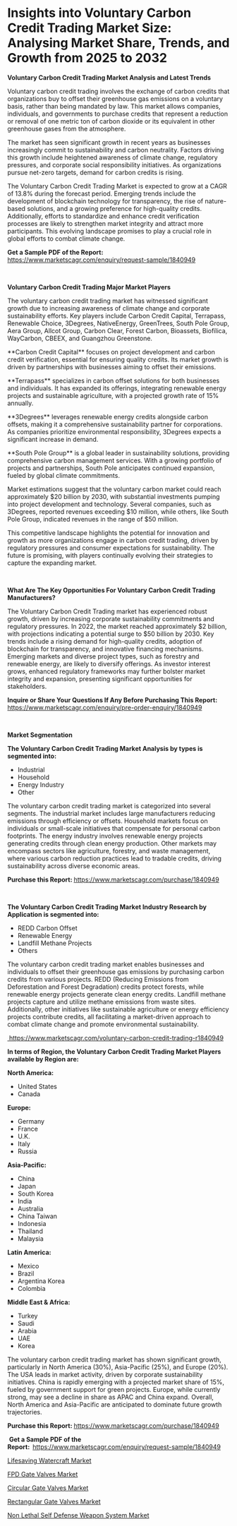 <p><h1>Insights into Voluntary Carbon Credit Trading Market Size: Analysing Market Share, Trends, and Growth from 2025 to 2032</h1></p><p><strong>Voluntary Carbon Credit Trading Market Analysis and Latest Trends</strong></p>
<p><p>Voluntary carbon credit trading involves the exchange of carbon credits that organizations buy to offset their greenhouse gas emissions on a voluntary basis, rather than being mandated by law. This market allows companies, individuals, and governments to purchase credits that represent a reduction or removal of one metric ton of carbon dioxide or its equivalent in other greenhouse gases from the atmosphere. </p><p>The market has seen significant growth in recent years as businesses increasingly commit to sustainability and carbon neutrality. Factors driving this growth include heightened awareness of climate change, regulatory pressures, and corporate social responsibility initiatives. As organizations pursue net-zero targets, demand for carbon credits is rising. </p><p>The Voluntary Carbon Credit Trading Market is expected to grow at a CAGR of 13.8% during the forecast period. Emerging trends include the development of blockchain technology for transparency, the rise of nature-based solutions, and a growing preference for high-quality credits. Additionally, efforts to standardize and enhance credit verification processes are likely to strengthen market integrity and attract more participants. This evolving landscape promises to play a crucial role in global efforts to combat climate change.</p></p>
<p><strong>Get a Sample PDF of the Report:&nbsp;</strong> <a href="https://www.marketscagr.com/enquiry/request-sample/1840949?utm_campaign=2887&utm_medium=2&utm_source=Github&utm_content=ia&utm_term=03042025&utm_id=voluntary-carbon-credit-trading">https://www.marketscagr.com/enquiry/request-sample/1840949</a></p>
<p>&nbsp;</p>
<p><strong>Voluntary Carbon Credit Trading Major Market Players</strong></p>
<p><p>The voluntary carbon credit trading market has witnessed significant growth due to increasing awareness of climate change and corporate sustainability efforts. Key players include Carbon Credit Capital, Terrapass, Renewable Choice, 3Degrees, NativeEnergy, GreenTrees, South Pole Group, Aera Group, Allcot Group, Carbon Clear, Forest Carbon, Bioassets, Biofílica, WayCarbon, CBEEX, and Guangzhou Greenstone.</p><p>**Carbon Credit Capital** focuses on project development and carbon credit verification, essential for ensuring quality credits. Its market growth is driven by partnerships with businesses aiming to offset their emissions.</p><p>**Terrapass** specializes in carbon offset solutions for both businesses and individuals. It has expanded its offerings, integrating renewable energy projects and sustainable agriculture, with a projected growth rate of 15% annually.</p><p>**3Degrees** leverages renewable energy credits alongside carbon offsets, making it a comprehensive sustainability partner for corporations. As companies prioritize environmental responsibility, 3Degrees expects a significant increase in demand.</p><p>**South Pole Group** is a global leader in sustainability solutions, providing comprehensive carbon management services. With a growing portfolio of projects and partnerships, South Pole anticipates continued expansion, fueled by global climate commitments.</p><p>Market estimations suggest that the voluntary carbon market could reach approximately $20 billion by 2030, with substantial investments pumping into project development and technology. Several companies, such as 3Degrees, reported revenues exceeding $10 million, while others, like South Pole Group, indicated revenues in the range of $50 million.</p><p>This competitive landscape highlights the potential for innovation and growth as more organizations engage in carbon credit trading, driven by regulatory pressures and consumer expectations for sustainability. The future is promising, with players continually evolving their strategies to capture the expanding market.</p></p>
<p>&nbsp;</p>
<p><strong>What Are The Key Opportunities For Voluntary Carbon Credit Trading Manufacturers?</strong></p>
<p><p>The Voluntary Carbon Credit Trading market has experienced robust growth, driven by increasing corporate sustainability commitments and regulatory pressures. In 2022, the market reached approximately $2 billion, with projections indicating a potential surge to $50 billion by 2030. Key trends include a rising demand for high-quality credits, adoption of blockchain for transparency, and innovative financing mechanisms. Emerging markets and diverse project types, such as forestry and renewable energy, are likely to diversify offerings. As investor interest grows, enhanced regulatory frameworks may further bolster market integrity and expansion, presenting significant opportunities for stakeholders.</p></p>
<p><strong>Inquire or Share Your Questions If Any Before Purchasing This Report:</strong> <a href="https://www.marketscagr.com/enquiry/pre-order-enquiry/1840949?utm_campaign=2887&utm_medium=2&utm_source=Github&utm_content=ia&utm_term=03042025&utm_id=voluntary-carbon-credit-trading">https://www.marketscagr.com/enquiry/pre-order-enquiry/1840949</a></p>
<p>&nbsp;</p>
<p><strong>Market Segmentation</strong></p>
<p><strong>The Voluntary Carbon Credit Trading Market Analysis by types is segmented into:</strong></p>
<p><ul><li>Industrial</li><li>Household</li><li>Energy Industry</li><li>Other</li></ul></p>
<p><p>The voluntary carbon credit trading market is categorized into several segments. The industrial market includes large manufacturers reducing emissions through efficiency or offsets. Household markets focus on individuals or small-scale initiatives that compensate for personal carbon footprints. The energy industry involves renewable energy projects generating credits through clean energy production. Other markets may encompass sectors like agriculture, forestry, and waste management, where various carbon reduction practices lead to tradable credits, driving sustainability across diverse economic areas.</p></p>
<p><strong>Purchase this Report:&nbsp;</strong><a href="https://www.marketscagr.com/purchase/1840949?utm_campaign=2887&utm_medium=2&utm_source=Github&utm_content=ia&utm_term=03042025&utm_id=voluntary-carbon-credit-trading">https://www.marketscagr.com/purchase/1840949</a></p>
<p>&nbsp;</p>
<p><strong>The Voluntary Carbon Credit Trading Market Industry Research by Application is segmented into:</strong></p>
<p><ul><li>REDD Carbon Offset</li><li>Renewable Energy</li><li>Landfill Methane Projects</li><li>Others</li></ul></p>
<p><p>The voluntary carbon credit trading market enables businesses and individuals to offset their greenhouse gas emissions by purchasing carbon credits from various projects. REDD (Reducing Emissions from Deforestation and Forest Degradation) credits protect forests, while renewable energy projects generate clean energy credits. Landfill methane projects capture and utilize methane emissions from waste sites. Additionally, other initiatives like sustainable agriculture or energy efficiency projects contribute credits, all facilitating a market-driven approach to combat climate change and promote environmental sustainability.</p></p>
<p><a href="https://www.marketscagr.com/voluntary-carbon-credit-trading-r1840949?utm_campaign=2887&utm_medium=2&utm_source=Github&utm_content=ia&utm_term=03042025&utm_id=voluntary-carbon-credit-trading">&nbsp;https://www.marketscagr.com/voluntary-carbon-credit-trading-r1840949</a></p>
<p><strong>In terms of Region, the Voluntary Carbon Credit Trading Market Players available by Region are:</strong></p>
<p>
    <p> <strong> North America: </strong>
        <ul>
            <li>United States</li>
            <li>Canada</li>
        </ul>
        </p> 
    <p> <strong> Europe: </strong>
        <ul>
            <li>Germany</li>
            <li>France</li>
            <li>U.K.</li>
            <li>Italy</li>
            <li>Russia</li>
        </ul>
        </p> 
    <p> <strong> Asia-Pacific: </strong>
        <ul>
            <li>China</li>
            <li>Japan</li>
            <li>South Korea</li>
            <li>India</li>
            <li>Australia</li>
            <li>China Taiwan</li>
            <li>Indonesia</li>
            <li>Thailand</li>
            <li>Malaysia</li>
        </ul>
        </p> 
    <p> <strong> Latin America: </strong>
        <ul>
            <li>Mexico</li>
            <li>Brazil</li>
            <li>Argentina Korea</li>
            <li>Colombia</li>
        </ul>
        </p> 
    <p> <strong> Middle East & Africa: </strong>
        <ul>
            <li>Turkey</li>
            <li>Saudi</li>
            <li>Arabia</li>
            <li>UAE</li>
            <li>Korea</li>
        </ul>
    </p>
    </p>
<p><p>The voluntary carbon credit trading market has shown significant growth, particularly in North America (30%), Asia-Pacific (25%), and Europe (20%). The USA leads in market activity, driven by corporate sustainability initiatives. China is rapidly emerging with a projected market share of 15%, fueled by government support for green projects. Europe, while currently strong, may see a decline in share as APAC and China expand. Overall, North America and Asia-Pacific are anticipated to dominate future growth trajectories.</p></p>
<p><strong>Purchase this Report: </strong><a href="https://www.marketscagr.com/purchase/1840949?utm_campaign=2887&utm_medium=2&utm_source=Github&utm_content=ia&utm_term=03042025&utm_id=voluntary-carbon-credit-trading">https://www.marketscagr.com/purchase/1840949</a></p>
<p>&nbsp;<strong>Get a Sample PDF of the Report:&nbsp;&nbsp;</strong><a href="https://www.marketscagr.com/enquiry/request-sample/1840949?utm_campaign=2887&utm_medium=2&utm_source=Github&utm_content=ia&utm_term=03042025&utm_id=voluntary-carbon-credit-trading">https://www.marketscagr.com/enquiry/request-sample/1840949</a></p>
<p><strong></strong></p>
<p><p><a href="https://www.linkedin.com/pulse/lifesaving-watercraft-market-size-share-detailed-analysis-hgzdc?utm_campaign=2887&utm_medium=2&utm_source=Github&utm_content=ia&utm_term=03042025&utm_id=voluntary-carbon-credit-trading">Lifesaving Watercraft Market</a></p><p><a href="https://www.linkedin.com/pulse/fpd-gate-valves-market-tracking-sales-employment-cjijc?utm_campaign=2887&utm_medium=2&utm_source=Github&utm_content=ia&utm_term=03042025&utm_id=voluntary-carbon-credit-trading">FPD Gate Valves Market</a></p><p><a href="https://www.linkedin.com/pulse/stakeholders-can-gain-insights-circular-gate-valves-k17uc?utm_campaign=2887&utm_medium=2&utm_source=Github&utm_content=ia&utm_term=03042025&utm_id=voluntary-carbon-credit-trading">Circular Gate Valves Market</a></p><p><a href="https://www.linkedin.com/pulse/discovering-rectangular-gate-valvesmarkets-types-applications-1txdc?utm_campaign=2887&utm_medium=2&utm_source=Github&utm_content=ia&utm_term=03042025&utm_id=voluntary-carbon-credit-trading">Rectangular Gate Valves Market</a></p><p><a href="https://www.linkedin.com/pulse/non-lethal-self-defense-weapon-system-markets-comprehensive-myrdc?utm_campaign=2887&utm_medium=2&utm_source=Github&utm_content=ia&utm_term=03042025&utm_id=voluntary-carbon-credit-trading">Non Lethal Self Defense Weapon System Market</a></p></p>